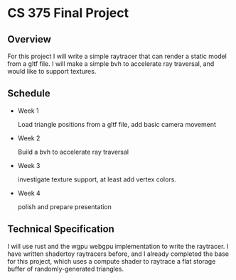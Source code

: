 # CS 375 Final Project

## Overview
For this project I will write a simple raytracer that can render a static model from a gltf file. I will make a simple bvh to accelerate ray traversal, and would like to support textures.

## Schedule

- Week 1
  
  Load triangle positions from a gltf file, add basic camera movement

- Week 2

  Build a bvh to accelerate ray traversal

- Week 3

  investigate texture support, at least add vertex colors.

- Week 4

  polish and prepare presentation

## Technical Specification

I will use rust and the wgpu webgpu implementation to write the raytracer. I have written shadertoy raytracers before, and I already completed the base for this project, which uses a compute shader to raytrace a flat storage buffer of randomly-generated triangles.


